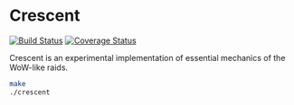 Crescent
========

[![Build Status](https://travis-ci.org/etheriqa/crescent.svg?branch=master)](https://travis-ci.org/etheriqa/crescent)
[![Coverage Status](https://coveralls.io/repos/etheriqa/crescent/badge.svg?branch=master)](https://coveralls.io/r/etheriqa/crescent?branch=master)

Crescent is an experimental implementation of essential mechanics of the WoW-like raids.

```sh
make
./crescent
```
